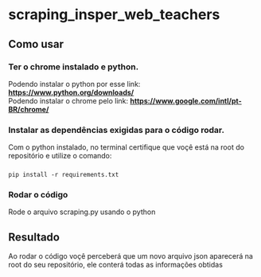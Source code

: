 # scraping_insper_web_teachers

## Como usar
### Ter o chrome instalado e python.
Podendo instalar o python por esse link: **https://www.python.org/downloads/**   
Podendo instalar o chrome pelo link: **https://www.google.com/intl/pt-BR/chrome/**
### Instalar as dependências exigidas para o código rodar.
Com o python instalado, no terminal certifique que voçê está na root do repositório e utilize o comando:
###
    pip install -r requirements.txt
### Rodar o código
Rode o arquivo scraping.py usando o python
## Resultado
Ao rodar o código voçê perceberá que um novo arquivo json aparecerá na root do seu repositório, ele conterá todas as informações obtidas
